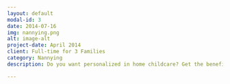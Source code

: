 ```yaml
---
layout: default
modal-id: 3
date: 2014-07-16
img: nannying.png
alt: image-alt
project-date: April 2014
client: Full-time for 3 Families
category: Nannying
description: Do you want personalized in home childcare? Get the benefit of an early childhood educator without the high child to teacher ratios and one schedule for all children daycares. Your child will receive high quality, personalized care based on the philosophies your family aligns with and your home will be maintained with light housekeeping, organization and children’s laundry laundered. Rates start at $18 an hour. I am currently unavailable for full time or part time nanny positions.

---
```

